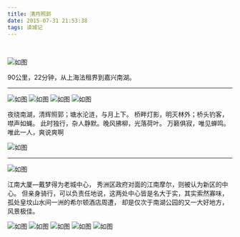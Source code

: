 ```yaml
---
title: 清月照郭
date: 2015-07-31 21:53:38
tags: 读城记
---
```

<br>

![如图](清月照郭/1.jpeg)

90公里，22分钟，从上海法租界到嘉兴南湖。

---
![如图](清月照郭/2.jpeg)
![如图](清月照郭/3.jpeg)
![如图](清月照郭/4.jpeg)
![如图](清月照郭/5.jpeg)



夜绕南湖，清辉照郭；塘水沦涟，与月上下。
桥畔灯影，明灭林外；桥头钓客，噤声如蝇。
此时独行，杂人静默。晚风拂柳，光落荷叶。
万籁俱寂，唯见蝉鸣。唯此一人，爽说爽啊

![如图](清月照郭/6.jpeg)


---

![如图](清月照郭/7.jpeg)

江南大厦—戴梦得为老城中心，
秀洲区政府对面的江南摩尔，则被认为新区的中心。
但亲身骑行，可以负责任地说，这两处中心皆是名大于实，其实索然寡味，
孤处皇坟山水间一洲的希尔顿酒店周遭，
却是仅次于南湖公园的又一大好地方，风景极佳。

![如图](清月照郭/8.jpeg)
![如图](清月照郭/9.jpeg)
![如图](清月照郭/10.jpeg)
![如图](清月照郭/11.jpeg)
![如图](清月照郭/12.jpeg)
